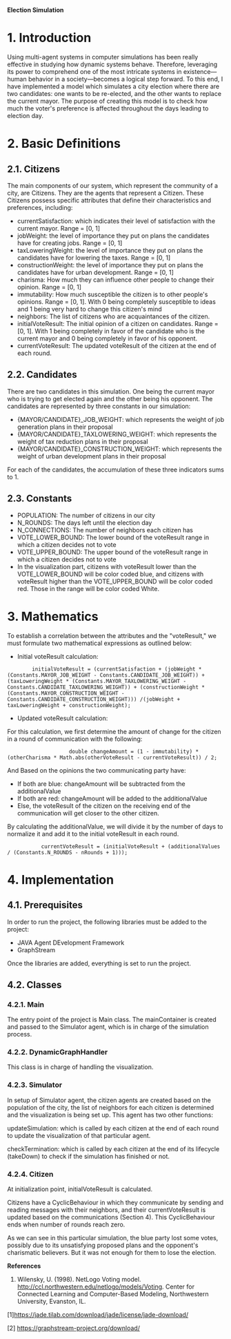 **Election Simulation**

# 1. Introduction

Using multi-agent systems in computer simulations has been really effective in studying how dynamic systems behave. Therefore, leveraging its power to comprehend one of the most intricate systems in existence—human behavior in a society—becomes a logical step forward. To this end, I have implemented a model which simulates a city election where there are two candidates: one wants to be re-elected, and the other wants to replace the current mayor. The purpose of creating this model is to check how much the voter's preference is affected throughout the days leading to election day.

# 2. Basic Definitions

## 2.1. Citizens

The main components of our system, which represent the community of a city, are Citizens. They are the agents that represent a Citizen. These Citizens possess specific attributes that define their characteristics and preferences, including:

- currentSatisfaction: which indicates their level of satisfaction with the current mayor. Range = [0, 1]
- jobWeight: the level of importance they put on plans the candidates have for creating jobs. Range = [0, 1]
- taxLoweringWeight: the level of importance they put on plans the candidates have for lowering the taxes. Range = [0, 1]
- constructionWeight: the level of importance they put on plans the candidates have for urban development. Range = [0, 1]
- charisma: How much they can influence other people to change their opinion. Range = [0, 1]
- immutability: How much susceptible the citizen is to other people's opinions. Range = [0, 1]. With 0 being completely susceptible to ideas and 1 being very hard to change this citizen's mind
- neighbors: The list of citizens who are acquaintances of the citizen.
- initialVoteResult: The initial opinion of a citizen on candidates. Range = [0, 1]. With 1 being completely in favor of the candidate who is the current mayor and 0 being completely in favor of his opponent.
- currentVoteResult: The updated voteResult of the citizen at the end of each round.

## 2.2. Candidates

There are two candidates in this simulation. One being the current mayor who is trying to get elected again and the other being his opponent. The candidates are represented by three constants in our simulation:

- {MAYOR/CANDIDATE}\_JOB\_WEIGHT: which represents the weight of job generation plans in their proposal
- {MAYOR/CANDIDATE}\_TAXLOWERING\_WEIGHT: which represents the weight of tax reduction plans in their proposal
- {MAYOR/CANDIDATE}\_CONSTRUCTION\_WEIGHT: which represents the weight of urban development plans in their proposal

For each of the candidates, the accumulation of these three indicators sums to 1.

## 2.3. Constants

- POPULATION: The number of citizens in our city
- N\_ROUNDS: The days left until the election day
- N\_CONNECTIONS: The number of neighbors each citizen has
- VOTE\_LOWER\_BOUND: The lower bound of the voteResult range in which a citizen decides not to vote
- VOTE\_UPPER\_BOUND: The upper bound of the voteResult range in which a citizen decides not to vote
- In the visualization part, citizens with voteResult lower than the VOTE\_LOWER\_BOUND will be color coded blue, and citizens with voteResult higher than the VOTE\_UPPER\_BOUND will be color coded red. Those in the range will be color coded White.

# 3. Mathematics

To establish a correlation between the attributes and the "voteResult," we must formulate two mathematical expressions as outlined below:

- Initial voteResult calculation:

``        initialVoteResult = (currentSatisfaction +
(jobWeight * (Constants.MAYOR_JOB_WEIGHT - Constants.CANDIDATE_JOB_WEIGHT)) +
(taxLoweringWeight * (Constants.MAYOR_TAXLOWERING_WEIGHT - Constants.CANDIDATE_TAXLOWERING_WEIGHT)) +
(constructionWeight * (Constants.MAYOR_CONSTRUCTION_WEIGHT - Constants.CANDIDATE_CONSTRUCTION_WEIGHT)))
/(jobWeight + taxLoweringWeight + constructionWeight);``

- Updated voteResult calculation:

For this calculation, we first determine the amount of change for the citizen in a round of communication with the following:

``                    double changeAmount =
(1 - immutability) * (otherCharisma * Math.abs(otherVoteResult - currentVoteResult)) / 2;``

And Based on the opinions the two communicating party have:

- If both are blue: changeAmount will be subtracted from the additionalValue
- If both are red: changeAmount will be added to the additionalValue
- Else, the voteResult of the citizen on the receiving end of the communication will get closer to the other citizen.

By calculating the additionalValue, we will divide it by the number of days to normalize it and add it to the initial voteResult in each round.

``            currentVoteResult = (initialVoteResult + (additionalValues / (Constants.N_ROUNDS - nRounds + 1)));
``

# 4. Implementation

## 4.1. Prerequisites

In order to run the project, the following libraries must be added to the project:

- JAVA Agent DEvelopment Framework
- GraphStream

Once the libraries are added, everything is set to run the project.

## 4.2. Classes

### 4.2.1. Main

The entry point of the project is Main class. The mainContainer is created and passed to the Simulator agent, which is in charge of the simulation process.

### 4.2.2. DynamicGraphHandler

This class is in charge of handling the visualization.

### 4.2.3. Simulator

In setup of Simulator agent, the citizen agents are created based on the population of the city, the list of neighbors for each citizen is determined and the visualization is being set up. This agent has two other functions:

updateSimulation: which is called by each citizen at the end of each round to update the visualization of that particular agent.

checkTermination: which is called by each citizen at the end of its lifecycle (takeDown) to check if the simulation has finished or not.

### 4.2.4. Citizen

At initialization point, initialVoteResult is calculated.

Citizens have a CyclicBehaviour in which they communicate by sending and reading messages with their neighbors, and their currentVoteResult is updated based on the communications (Section 4). This CyclicBehaviour ends when number of rounds reach zero.


As we can see in this particular simulation, the blue party lost some votes, possibly due to its unsatisfying proposed plans and the opponent's charismatic believers. But it was not enough for them to lose the election.

**References**

1. Wilensky, U. (1998). NetLogo Voting model. http://ccl.northwestern.edu/netlogo/models/Voting. Center for Connected Learning and Computer-Based Modeling, Northwestern University, Evanston, IL.

[1]https://jade.tilab.com/download/jade/license/jade-download/

[2] https://graphstream-project.org/download/